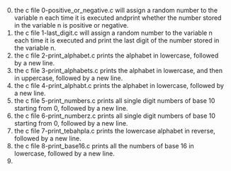 0. the c file 0-positive_or_negative.c will assign a random number to the variable n each time it is executed andprint whether the number stored in the variable n is positive or negative.
1. the c file 1-last_digit.c will assign a random number to the variable n each time it is executed and print the last digit of the number stored in the variable n.
2. the c file 2-print_alphabet.c prints the alphabet in lowercase, followed by a new line.
3. the c file 3-print_alphabets.c prints the alphabet in lowercase, and then in uppercase, followed by a new line.
4. the c file 4-print_alphabt.c prints the alphabet in lowercase, followed by a new line.
5. the c file 5-print_numbers.c prints all single digit numbers of base 10 starting from 0, followed by a new line.
6. the c file 6-print_numberz.c prints all single digit numbers of base 10 starting from 0, followed by a new line.
7. the c file 7-print_tebahpla.c prints the lowercase alphabet in reverse, followed by a new line.
8. the c file 8-print_base16.c prints all the numbers of base 16 in lowercase, followed by a new line.
9.